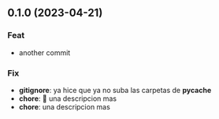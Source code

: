 ## 0.1.0 (2023-04-21)

### Feat

- another commit

### Fix

- **gitignore**: ya hice que ya no suba las carpetas de __pycache__
- **chore**: :art: una descripcion mas
- **chore**: una descripcion mas
